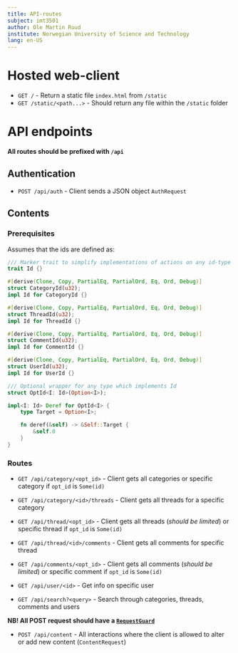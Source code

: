 ```yaml
---
title: API-routes
subject: imt3501
author: Ole Martin Ruud
institute: Norwegian University of Science and Technology
lang: en-US
---
```


# Hosted web-client

- `GET /` - Return a static file `index.html` from `/static`
- `GET /static/<path...>` - Should return any file within the `/static` folder

# API endpoints

**All routes should be prefixed with `/api`**

## Authentication

- `POST /api/auth` - Client sends a JSON object `AuthRequest`

## Contents

### Prerequisites

Assumes that the ids are defined as:

```rust
/// Marker trait to simplify implementations of actions on any id-type
trait Id {}

#[derive(Clone, Copy, PartialEq, PartialOrd, Eq, Ord, Debug)]
struct CategoryId(u32);
impl Id for CategoryId {}

#[derive(Clone, Copy, PartialEq, PartialOrd, Eq, Ord, Debug)]
struct ThreadId(u32);
impl Id for ThreadId {}

#[derive(Clone, Copy, PartialEq, PartialOrd, Eq, Ord, Debug)]
struct CommentId(u32);
impl Id for CommentId {}

#[derive(Clone, Copy, PartialEq, PartialOrd, Eq, Ord, Debug)]
struct UserId(u32);
impl Id for UserId {}

/// Optional wrapper for any type which implements Id
struct OptId<I: Id>(Option<I>);

impl<I: Id> Deref for OptId<I> {
    type Target = Option<I>;

    fn deref(&self) -> &Self::Target {
        &self.0
    }
}
```

### Routes

- `GET /api/category/<opt_id>` - Client gets all categories or specific category if `opt_id` is `Some(id)`
- `GET /api/category/<id>/threads` - Client gets all threads for a specific category
- `GET /api/thread/<opt_id>` - Client gets all threads (*should be limited*) or specific thread if `opt_id` is `Some(id)`
- `GET /api/thread/<id>/comments` - Client gets all comments for specific thread
- `GET /api/comments/<opt_id>` - Client gets all comments (*should be limited*) or specific comment if `opt_id` is `Some(id)`

- `GET /api/user/<id>` - Get info on specific user
- `GET /api/search?<query>` - Search through categories, threads, comments and users

**NB! All POST request should have a [`RequestGuard`](https://rocket.rs/guide/requests/#request-guards)**

- `POST /api/content` - All interactions where the client is allowed to alter or add new content (`ContentRequest`)
